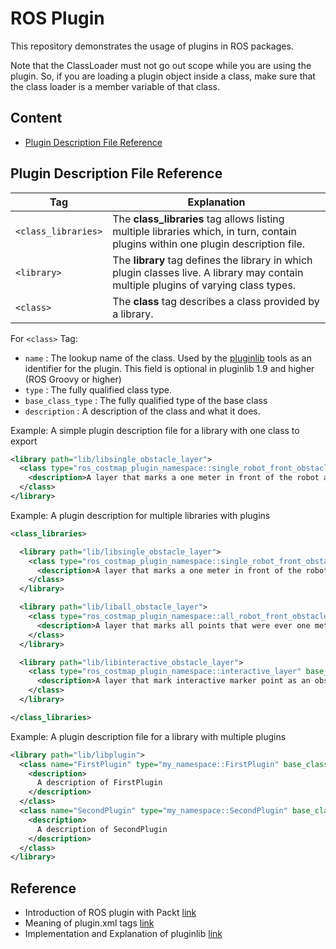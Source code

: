 # ROS Plugin

This repository demonstrates the usage of plugins in ROS packages.

Note that the ClassLoader must not go out scope while you are using the plugin. So, if you are loading a plugin object inside a class, make sure that the class loader is a member variable of that class. 

## Content
- [Plugin Description File Reference](#Plugin-Description-File-Reference)

## Plugin Description File Reference

Tag | Explanation
---|---
`<class_libraries>` | The **class_libraries** tag allows listing multiple libraries which, in turn, contain plugins within one plugin description file.
`<library>` | The **library** tag defines the library in which plugin classes live. A library may contain multiple plugins of varying class types.
`<class>` | The **class** tag describes a class provided by a library. 

For `<class>` Tag:
- `name` : The lookup name of the class. Used by the [pluginlib](http://roswiki.autolabor.com.cn/pluginlib.html) tools as an identifier for the plugin. This field is optional in pluginlib 1.9 and higher (ROS Groovy or higher) 
- `type` : The fully qualified class type. 
- `base_class_type` : The fully qualified type of the base class
- `description` : A description of the class and what it does. 

Example: A simple plugin description file for a library with one class to export 
```xml
<library path="lib/libsingle_obstacle_layer">
  <class type="ros_costmap_plugin_namespace::single_robot_front_obstacle_layer" base_class_type="costmap_2d::Layer">
    <description>A layer that marks a one meter in front of the robot as obstacle</description>
  </class>
</library>
```

Example: A plugin description for multiple libraries with plugins 
```xml
<class_libraries>

  <library path="lib/libsingle_obstacle_layer">
    <class type="ros_costmap_plugin_namespace::single_robot_front_obstacle_layer" base_class_type="costmap_2d::Layer">
      <description>A layer that marks a one meter in front of the robot as obstacle</description>
    </class>
  </library>

  <library path="lib/liball_obstacle_layer">
    <class type="ros_costmap_plugin_namespace::all_robot_front_obstacle_layer" base_class_type="costmap_2d::Layer">
      <description>A layer that marks all points that were ever one meter in front of the robot as obstacle</description>
    </class>
  </library>

  <library path="lib/libinteractive_obstacle_layer">
    <class type="ros_costmap_plugin_namespace::interactive_layer" base_class_type="costmap_2d::Layer">
      <description>A layer that mark interactive marker point as an obstacle</description>
    </class>
  </library>

</class_libraries>
```

Example: A plugin description file for a library with multiple plugins
```xml
<library path="lib/libplugin">
  <class name="FirstPlugin" type="my_namespace::FirstPlugin" base_class_type="interface_namespace::PluginInterface">
    <description>
      A description of FirstPlugin
    </description>
  </class>
  <class name="SecondPlugin" type="my_namespace::SecondPlugin" base_class_type="interface_namespace::PluginInterface">
    <description>
      A description of SecondPlugin
    </description>
  </class>
</library>
```

## Reference

- Introduction of ROS plugin with Packt [link](https://hub.packtpub.com/working-pluginlib-nodelets-and-gazebo-plugins/)
- Meaning of plugin.xml tags [link](http://roswiki.autolabor.com.cn/pluginlib(2f)PluginDescriptionFile.html)
- Implementation and Explanation of pluginlib [link](https://www.xuningyang.com/2020-05-12-ros-pluginlib/)